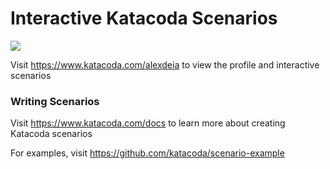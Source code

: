 # Interactive Katacoda Scenarios

[![](http://shields.katacoda.com/katacoda/alexdeia/count.svg)](https://www.katacoda.com/alexdeia "Get your profile on Katacoda.com")

Visit https://www.katacoda.com/alexdeia to view the profile and interactive scenarios

### Writing Scenarios
Visit https://www.katacoda.com/docs to learn more about creating Katacoda scenarios

For examples, visit https://github.com/katacoda/scenario-example
